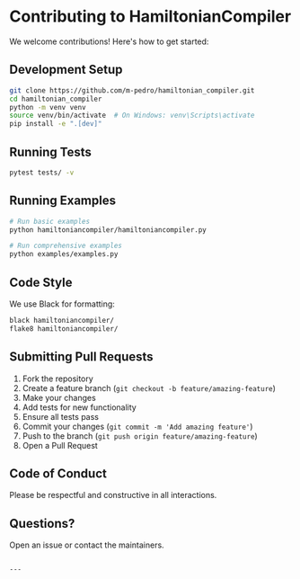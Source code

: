 # Contributing to HamiltonianCompiler

We welcome contributions! Here's how to get started:

## Development Setup
```bash
git clone https://github.com/m-pedro/hamiltonian_compiler.git
cd hamiltonian_compiler
python -m venv venv
source venv/bin/activate  # On Windows: venv\Scripts\activate
pip install -e ".[dev]"
```

## Running Tests
```bash
pytest tests/ -v
```

## Running Examples
```bash
# Run basic examples
python hamiltoniancompiler/hamiltoniancompiler.py

# Run comprehensive examples
python examples/examples.py
```

## Code Style

We use Black for formatting:
```bash
black hamiltoniancompiler/
flake8 hamiltoniancompiler/
```

## Submitting Pull Requests

1. Fork the repository
2. Create a feature branch (`git checkout -b feature/amazing-feature`)
3. Make your changes
4. Add tests for new functionality
5. Ensure all tests pass
6. Commit your changes (`git commit -m 'Add amazing feature'`)
7. Push to the branch (`git push origin feature/amazing-feature`)
8. Open a Pull Request

## Code of Conduct

Please be respectful and constructive in all interactions.

## Questions?

Open an issue or contact the maintainers.
```

---
